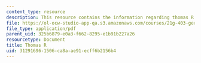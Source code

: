 ```yaml
---
content_type: resource
description: This resource contains the information regarding thomas R.
file: https://ol-ocw-studio-app-qa.s3.amazonaws.com/courses/21g-403-german-iii-spring-2004/312916961506ca8aae91ecff6b2156b4_MIT21G_403S04_covert_ess.pdf
file_type: application/pdf
parent_uid: 325b6879-e0a3-f662-8295-e1b91b227a26
resourcetype: Document
title: Thomas R
uid: 31291696-1506-ca8a-ae91-ecff6b2156b4
---
```


